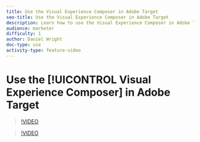 ```yaml
---
title: Use the Visual Experience Composer in Adobe Target
seo-title: Use the Visual Experience Composer in Adobe Target
description: Learn how to use the Visual Experience Composer in Adobe Target.
audience: marketer
difficulty: 1
author: Daniel Wright
doc-type: use
activity-type: feature-video
---
```


# Use the [!UICONTROL Visual Experience Composer] in Adobe Target

>[!VIDEO](https://video.tv.adobe.com/v/17399/?quality=12)

>[!VIDEO](https://video.tv.adobe.com/v/17401/?quality=12)

